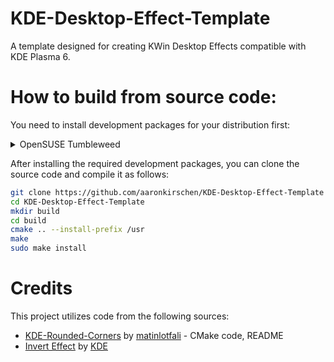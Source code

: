# KDE-Desktop-Effect-Template
A template designed for creating KWin Desktop Effects compatible with KDE Plasma 6.


# How to build from source code:

You need to install development packages for your distribution first:

<details>
<summary>OpenSUSE Tumbleweed</summary>

```
sudo zypper in git cmake gcc-c++ kf6-kconfigwidgets-devel kf6-kcmutils-devel kwin6-devel kf6-kwindowsystem-devel qt6-quick-devel qt6-core-private-devel kf6-kglobalaccel-devel
```

</details>

After installing the required development packages, you can clone the source code and compile it as follows:

```bash
git clone https://github.com/aaronkirschen/KDE-Desktop-Effect-Template
cd KDE-Desktop-Effect-Template
mkdir build
cd build
cmake .. --install-prefix /usr
make
sudo make install
```

# Credits

This project utilizes code from the following sources:

- [KDE-Rounded-Corners](https://github.com/matinlotfali/KDE-Rounded-Corners) by [matinlotfali](https://github.com/matinlotfali) - CMake code, README
- [Invert Effect](https://github.com/KDE/kwin/tree/master/src/plugins/invert) by [KDE](https://kde.org/)